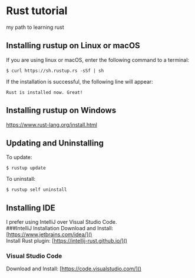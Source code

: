 # Rust tutorial
my path to learning rust
## Installing rustup on Linux or macOS
If you are using linux or macOS, enter the following command to a terminal:

```
$ curl https://sh.rustup.rs -sSf | sh
```
If the installation is successful, the following line will appear:
```
Rust is installed now. Great!
```
## Installing rustup on Windows
https://www.rust-lang.org/install.html

## Updating and Uninstalling
To update:
```
$ rustup update
```
To uninstall:
```
$ rustup self uninstall
```

## Installing IDE
I prefer using IntelliJ over Visual Studio Code.  
###IntelliJ Installation 
Download and Install: [https://www.jetbrains.com/idea/]()  
Install Rust plugin: [https://intellij-rust.github.io/]()

### Visual Studio Code
Download and Install: [https://code.visualstudio.com/]()